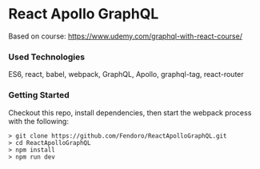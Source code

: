 # React Apollo GraphQL

Based on course: https://www.udemy.com/graphql-with-react-course/

### Used Technologies

ES6, react, babel, webpack, GraphQL, Apollo, graphql-tag, react-router

### Getting Started

Checkout this repo, install dependencies, then start the webpack process with the following:

```
> git clone https://github.com/Fendoro/ReactApolloGraphQL.git
> cd ReactApolloGraphQL
> npm install
> npm run dev
```
